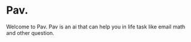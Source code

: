 # Pav.
Welcome to Pav. Pav is an ai that can help you in life task like email math and other question.
